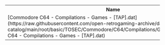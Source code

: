 <table>
<tr><th>Name</th><th>Size</th></tr>
<tr><td>
[Commodore C64 - Compilations - Games - [TAP].dat](https://raw.githubusercontent.com/open-retrogaming-archive/dat-catalog/main/root/basic/TOSEC/Commodore/C64/Compilations/Games/[TAP]/Commodore C64 - Compilations - Games - [TAP].dat)
</td><td>74957</td></tr>
</table>
